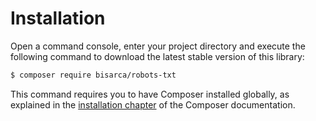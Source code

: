 Installation
============

Open a command console, enter your project directory and execute the
following command to download the latest stable version of this library:

```bash
$ composer require bisarca/robots-txt
```

This command requires you to have Composer installed globally, as explained
in the [installation chapter](https://getcomposer.org/doc/00-intro.md) of the Composer documentation.
